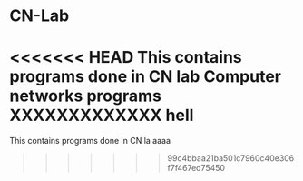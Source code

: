 # CN-Lab
<<<<<<< HEAD
This contains programs done in CN lab
Computer networks programs
XXXXXXXXXXXXX
hell
=======
This contains programs done in CN la
aaaa
>>>>>>> 99c4bbaa21ba501c7960c40e306f7f467ed75450
